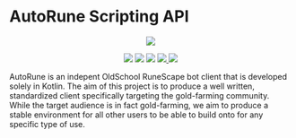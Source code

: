 # AutoRune Scripting API

<p align="center">
    <a href="https://github.com/autorune-corporation/script-api/">
        <img src="https://raw.githubusercontent.com/autorune-corporation/script-api/master/public/img/header.png"/>
    </a>
</p>
<p align="center">
    <img src="https://api.codacy.com/project/badge/Grade/5aa8f44f672644b299a69996b37be23c"/>
    <img src="https://img.shields.io/github/languages/top/autorune-corporation/script-api"/>
    <img src="https://img.shields.io/github/languages/code-size/autorune-corporation/script-api"/>
    <a href="https://discord.gg/kpcvm6k">
        <img src="https://img.shields.io/discord/550971925514420229"/>
    </a>
    <a href="https://www.gnu.org/licenses/gpl-3.0.en.html">
        <img src="https://img.shields.io/github/license/autorune-corporation/script-api"/>
    </a>
</p>

AutoRune is an indepent OldSchool RuneScape bot client that is developed solely in Kotlin.
The aim of this project is to produce a well written, standardized client specifically targeting 
the gold-farming community. While the target audience is in fact gold-farming, we aim to produce
a stable environment for all other users to be able to build onto for any specific type of use.